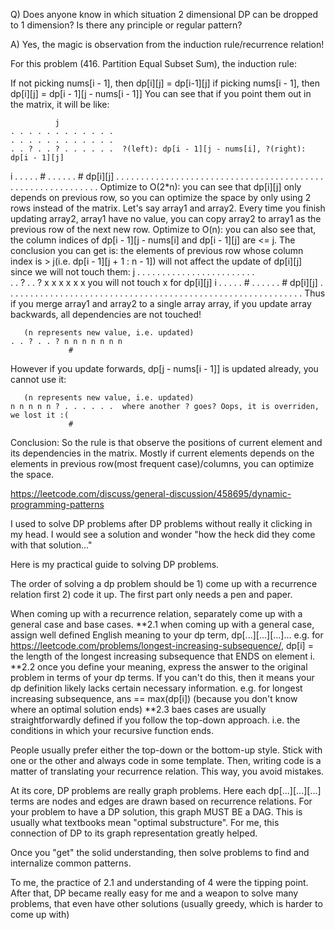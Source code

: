 Q) Does anyone know in which situation 2 dimensional DP can be dropped to 1 dimension? Is there any principle or regular pattern?

A) Yes, the magic is observation from the induction rule/recurrence relation!
   
   For this problem (416. Partition Equal Subset Sum), the induction rule:
   
   If not picking nums[i - 1], then dp[i][j] = dp[i-1][j]
   if picking nums[i - 1], then dp[i][j] = dp[i - 1][j - nums[i - 1]]
   You can see that if you point them out in the matrix, it will be like:
   
   			  j
   	. . . . . . . . . . . . 
   	. . . . . . . . . . . .  
   	. . ? . . ? . . . . . .  ?(left): dp[i - 1][j - nums[i], ?(right): dp[i - 1][j]
   i	. . . . . # . . . . . .  # dp[i][j]
   	. . . . . . . . . . . . 
   	. . . . . . . . . . . . 
   	. . . . . . . . . . . . 
   	. . . . . . . . . . . . 
   	. . . . . . . . . . . . 
   Optimize to O(2*n): you can see that dp[i][j] only depends on previous row, so you can optimize the space by only using 2 rows instead of the matrix. Let's say array1 and array2. Every time you finish updating array2, array1 have no value, you can copy array2 to array1 as the previous row of the next new row.
   Optimize to O(n): you can also see that, the column indices of dp[i - 1][j - nums[i] and dp[i - 1][j] are <= j. The conclusion you can get is: the elements of previous row whose column index is > j(i.e. dp[i - 1][j + 1 : n - 1]) will not affect the update of dp[i][j] since we will not touch them:
   			  j
   	. . . . . . . . . . . . 
   	. . . . . . . . . . . .  
   	. . ? . . ? x x x x x x  you will not touch x for dp[i][j]
   i	. . . . . # . . . . . .  # dp[i][j]
   	. . . . . . . . . . . . 
   	. . . . . . . . . . . . 
   	. . . . . . . . . . . . 
   	. . . . . . . . . . . . 
   	. . . . . . . . . . . . 
   Thus if you merge array1 and array2 to a single array array, if you update array backwards, all dependencies are not touched!
   
       (n represents new value, i.e. updated)
   	. . ? . . ? n n n n n n n
                 #  
   However if you update forwards, dp[j - nums[i - 1]] is updated already, you cannot use it:
   
       (n represents new value, i.e. updated)
   	n n n n n ? . . . . . .  where another ? goes? Oops, it is overriden, we lost it :(
                 #  
   Conclusion:
   So the rule is that observe the positions of current element and its dependencies in the matrix. Mostly if current elements depends on the elements in previous row(most frequent case)/columns, you can optimize the space.
   
   
   
   https://leetcode.com/discuss/general-discussion/458695/dynamic-programming-patterns
   
   
   
   
I used to solve DP problems after DP problems without really it clicking in my head. I would see a solution and wonder "how the heck did they come with that solution..."

Here is my practical guide to solving DP problems.

The order of solving a dp problem should be 1) come up with a recurrence relation first 2) code it up. The first part only needs a pen and paper.

When coming up with a recurrence relation, separately come up with a general case and base cases.
**2.1 when coming up with a general case, assign well defined English meaning to your dp term, dp[...][...][...]... e.g. for https://leetcode.com/problems/longest-increasing-subsequence/, dp[i] = the length of the longest increasing subsequence that ENDS on element i.
**2.2 once you define your meaning, express the answer to the original problem in terms of your dp terms. If you can't do this, then it means your dp definition likely lacks certain necessary information. e.g. for longest increasing subsequence, ans == max(dp[i]) (because you don't know where an optimal solution ends)
**2.3 baes cases are usually straightforwardly defined if you follow the top-down approach. i.e. the conditions in which your recursive function ends.

People usually prefer either the top-down or the bottom-up style. Stick with one or the other and always code in some template. Then, writing code is a matter of translating your recurrence relation. This way, you avoid mistakes.

At its core, DP problems are really graph problems. Here each dp[...][...][...] terms are nodes and edges are drawn based on recurrence relations. For your problem to have a DP solution, this graph MUST BE a DAG. This is usually what textbooks mean "optimal substructure". For me, this connection of DP to its graph representation greatly helped.

Once you "get" the solid understanding, then solve problems to find and internalize common patterns.

To me, the practice of 2.1 and understanding of 4 were the tipping point. After that, DP became really easy for me and a weapon to solve many problems, that even have other solutions (usually greedy, which is harder to come up with)